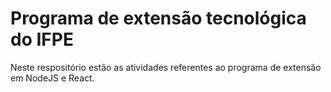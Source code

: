 # Programa de extensão tecnológica do IFPE

Neste respositório estão as atividades referentes ao programa de extensão em NodeJS e React.

